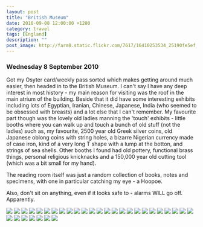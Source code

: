 ```yaml
---
layout: post
title: "British Museum"
date: 2010-09-08 12:00:00 +1200
category: travel
tags: [England]
description: ""
post_image: http://farm8.static.flickr.com/7617/16410253534_25190fe5ef_o.jpg
---
```

### Wednesday 8 September 2010

Got my Osyter card/weekly pass sorted which makes getting around much
easier, then headed in to the British Museum. I can't say I have any
deep interest in most history - my main reason for visiting was the roof
in the main atrium of the building. Beside that it did have some
interesting exhibits including lots of Egyptian, Iranian, Chinese,
Japanese, India (who seemed to be obsessed with breasts) and a lot else
that I can't remember. My favourite part though was the lovely old
ladies manning the 'touch' exhibits - little booths where you can walk
up and touch a bunch of old stuff (not the ladies) such as, my
favourite, 2500 year old Greek silver coins, old Japanese oblong coins
with string holes, a bizarre Nigerian currency made of case iron, kind
of a very long T shape with a lump at the botton, and strings of sea
shells. Other booths I found had old pottery, functional brass things,
personal religious knicknacks and a 150,000 year old cutting tool (which
was a bit small for my hand).

The reading room itself was just a random collection of books, notes and
specimens, with one in particular catching my eye - a Hoopoe.

Also, don't sit on anything, even if it looks safe to - alarms WILL go
off. Apparently.

[![](http://farm9.static.flickr.com/8731/17006718396_7685654033_c.jpg)](http://farm9.static.flickr.com/8731/17006718396_02c4456f1b_o.jpg)
[![](http://farm8.static.flickr.com/7622/17006718166_1bc3b8ea01_c.jpg)](http://farm8.static.flickr.com/7622/17006718166_d7bc8c89ba_o.jpg)
[![](http://farm8.static.flickr.com/7652/16846488389_f864b9f27c_c.jpg)](http://farm8.static.flickr.com/7652/16846488389_6117f88cab_o.jpg)
[![](http://farm9.static.flickr.com/8723/17031845571_ed697e5d86_c.jpg)](http://farm9.static.flickr.com/8723/17031845571_482b1297e4_o.jpg)
[![](http://farm8.static.flickr.com/7596/17006717506_d4b6d6bdd2_c.jpg)](http://farm8.static.flickr.com/7596/17006717506_e3a3afab4e_o.jpg)
[![](http://farm9.static.flickr.com/8748/17031845101_2faa6f9dd0_c.jpg)](http://farm9.static.flickr.com/8748/17031845101_eb41772c76_o.jpg)
[![](http://farm9.static.flickr.com/8689/16844918328_38c43d2949_c.jpg)](http://farm9.static.flickr.com/8689/16844918328_6fe7cb2923_o.jpg)
[![](http://farm8.static.flickr.com/7642/16844918118_6ffecbeb4e_c.jpg)](http://farm8.static.flickr.com/7642/16844918118_fc83ac3451_o.jpg)
[![](http://farm9.static.flickr.com/8707/17031844101_a2a56f8863_c.jpg)](http://farm9.static.flickr.com/8707/17031844101_fb82fea1d1_o.jpg)
[![](http://farm9.static.flickr.com/8708/16845172820_0a297f042b_c.jpg)](http://farm9.static.flickr.com/8708/16845172820_a1d1d62964_o.jpg)
[![](http://farm9.static.flickr.com/8724/17006715836_6bf0a4f799_c.jpg)](http://farm9.static.flickr.com/8724/17006715836_826dbde1a4_o.jpg)
[![](http://farm8.static.flickr.com/7590/17006715606_5cf8bc1de3_c.jpg)](http://farm8.static.flickr.com/7590/17006715606_57718abafe_o.jpg)
[![](http://farm8.static.flickr.com/7616/16845172220_9ed41d2944_c.jpg)](http://farm8.static.flickr.com/7616/16845172220_58e710d064_o.jpg)
[![](http://farm8.static.flickr.com/7647/16410287884_c016ca732f_c.jpg)](http://farm8.static.flickr.com/7647/16410287884_e37e60ceac_o.jpg)
[![](http://farm8.static.flickr.com/7609/16844881288_d7715abc47_c.jpg)](http://farm8.static.flickr.com/7609/16844881288_f577c793e8_o.jpg)
[![](http://farm9.static.flickr.com/8725/16410287604_b488037fef_c.jpg)](http://farm9.static.flickr.com/8725/16410287604_77b6b6802a_o.jpg)
[![](http://farm8.static.flickr.com/7653/17032707675_558f8ee51c_c.jpg)](http://farm8.static.flickr.com/7653/17032707675_f9381dc389_o.jpg)
[![](http://farm9.static.flickr.com/8717/16846484919_70cbba9bfe_c.jpg)](http://farm9.static.flickr.com/8717/16846484919_838359a362_o.jpg)
[![](http://farm9.static.flickr.com/8749/16410286864_031a9bab16_c.jpg)](http://farm9.static.flickr.com/8749/16410286864_7742590bb0_o.jpg)
[![](http://farm8.static.flickr.com/7631/16410286384_264858d5ed_c.jpg)](http://farm8.static.flickr.com/7631/16410286384_9808fb7271_o.jpg)
[![](http://farm9.static.flickr.com/8750/16845170290_ca22646462_c.jpg)](http://farm9.static.flickr.com/8750/16845170290_4cbffe1710_o.jpg)
[![](http://farm8.static.flickr.com/7608/17006712986_7b6a7012e5_c.jpg)](http://farm8.static.flickr.com/7608/17006712986_195cbc702d_o.jpg)
[![](http://farm9.static.flickr.com/8706/16845169660_fb41107718_c.jpg)](http://farm9.static.flickr.com/8706/16845169660_7819dc7f4d_o.jpg)
[![](http://farm8.static.flickr.com/7603/16412556563_1340d0b3c4_c.jpg)](http://farm8.static.flickr.com/7603/16412556563_012730cf23_o.jpg)
[![](http://farm9.static.flickr.com/8739/16410285304_d51642aedc_c.jpg)](http://farm9.static.flickr.com/8739/16410285304_59563b85cc_o.jpg)
[![](http://farm9.static.flickr.com/8713/16846483109_4acf4f2d25_c.jpg)](http://farm9.static.flickr.com/8713/16846483109_35d6cf9a04_o.jpg)
[![](http://farm8.static.flickr.com/7611/17032705145_7e56a01197_c.jpg)](http://farm8.static.flickr.com/7611/17032705145_19c8ba0414_o.jpg)
[![](http://farm8.static.flickr.com/7637/17006711746_e92eb31e58_c.jpg)](http://farm8.static.flickr.com/7637/17006711746_e19b8dc328_o.jpg)
[![](http://farm9.static.flickr.com/8746/16412555293_2d8137713b_c.jpg)](http://farm9.static.flickr.com/8746/16412555293_040b7ef3b4_o.jpg)
[![](http://farm8.static.flickr.com/7591/17031838861_a10533c995_c.jpg)](http://farm8.static.flickr.com/7591/17031838861_d962a76cb5_o.jpg)
[![](http://farm9.static.flickr.com/8732/16845137140_f378cbd500_c.jpg)](http://farm9.static.flickr.com/8732/16845137140_a7f026c57f_o.jpg)
[![](http://farm9.static.flickr.com/8750/16844881668_fbc019fc2b_c.jpg)](http://farm9.static.flickr.com/8750/16844881668_9e7b49d801_o.jpg)
